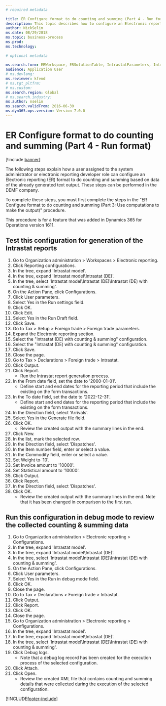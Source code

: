 ```yaml
--- 
# required metadata 
 
title: ER Configure format to do counting and summing (Part 4 - Run format)
description: This topic describes how to configure an Electronic reporting format to do counting and summing based on data of the already generated text output. (Part 4)
author: NickSelin
ms.date: 08/29/2018
ms.topic: business-process 
ms.prod:  
ms.technology:  
 
# optional metadata 
 
ms.search.form: ERWorkspace, ERSolutionTable, IntrastatParameters, Intrastat, InventItemIdLookupSimple, IntrastatCommodityLookup, ERFormatMappingRunLogTable, DocuView   
audience: Application User 
# ms.devlang:  
ms.reviewer: kfend
# ms.tgt_pltfrm:  
# ms.custom:  
ms.search.region: Global
# ms.search.industry: 
ms.author: nselin
ms.search.validFrom: 2016-06-30 
ms.dyn365.ops.version: Version 7.0.0 
---
```

# ER Configure format to do counting and summing (Part 4 - Run format)

[!include [banner](../../includes/banner.md)]

The following steps explain how a user assigned to the system administrator or electronic reporting developer role can configure an Electronic reporting (ER) format to do counting and summing based on data of the already generated text output. These steps can be performed in the DEMF company.

To complete these steps, you must first complete the steps in the "ER Configure format to do counting and summing (Part 3: Use computations to make the output)" procedure.

This procedure is for a feature that was added in Dynamics 365 for Operations version 1611.


## Test this configuration for generation of the Intrastat reports
1. Go to Organization administration > Workspaces > Electronic reporting.
2. Click Reporting configurations.
3. In the tree, expand 'Intrastat model'.
4. In the tree, expand 'Intrastat model\Intrastat (DE)'.
5. In the tree, select 'Intrastat model\Intrastat (DE)\Intrastat (DE) with counting & summing'.
6. On the Action Pane, click Configurations.
7. Click User parameters.
8. Select Yes in the Run settings field.
9. Click OK.
10. Click Edit.
11. Select Yes in the Run Draft field.
12. Click Save.
13. Go to Tax > Setup > Foreign trade > Foreign trade parameters.
14. Expand the Electronic reporting section.
15. Select the "Intrastat (DE) with counting & summing" configuration.
16. Select the "Intrastat (DE) with counting & summing" configuration.
17. Click Save.
18. Close the page.
19. Go to Tax > Declarations > Foreign trade > Intrastat.
20. Click Output.
21. Click Report.
    * Run the Intrastat report generation process.  
22. In the From date field, set the date to '2000-01-01'.
    * Define start and end dates for the reporting period that include the existing on the form transactions.  
23. In the To date field, set the date to '2022-12-31'.
    * Define start and end dates for the reporting period that include the existing on the form transactions.  
24. In the Direction field, select 'Arrivals'.
25. Select Yes in the Generate file field.
26. Click OK.
    * Review the created output with the summary lines in the end.  
27. Click New.
28. In the list, mark the selected row.
29. In the Direction field, select 'Dispatches'.
30. In the Item number field, enter or select a value.
31. In the Commodity field, enter or select a value.
32. Set Weight to '10'.
33. Set Invoice amount to '10000'.
34. Set Statistical amount to '10000'.
35. Click Output.
36. Click Report.
37. In the Direction field, select 'Dispatches'.
38. Click OK.
    * Review the created output with the summary lines in the end. Note that it has been changed in comparison to the first run.  

## Run this configuration in debug mode to review the collected counting & summing data
1. Go to Organization administration > Electronic reporting > Configurations.
2. In the tree, expand 'Intrastat model'.
3. In the tree, expand 'Intrastat model\Intrastat (DE)'.
4. In the tree, select 'Intrastat model\Intrastat (DE)\Intrastat (DE) with counting & summing'.
5. On the Action Pane, click Configurations.
6. Click User parameters.
7. Select Yes in the Run in debug mode field.
8. Click OK.
9. Close the page.
10. Go to Tax > Declarations > Foreign trade > Intrastat.
11. Click Output.
12. Click Report.
13. Click OK.
14. Close the page.
15. Go to Organization administration > Electronic reporting > Configurations.
16. In the tree, expand 'Intrastat model'.
17. In the tree, expand 'Intrastat model\Intrastat (DE)'.
18. In the tree, select 'Intrastat model\Intrastat (DE)\Intrastat (DE) with counting & summing'.
19. Click Debug logs.
    * Note that a debug log record has been created for the execution process of the selected configuration.  
20. Click Attach.
21. Click Open.
    * Review the created XML file that contains counting and summing details that were collected during the execution of the selected configuration.  



[!INCLUDE[footer-include](../../../../includes/footer-banner.md)]